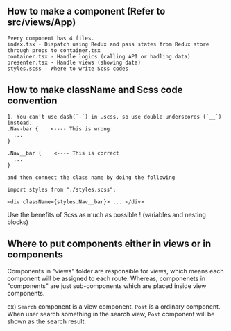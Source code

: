 ## How to make a component (Refer to src/views/App)
```
Every component has 4 files. 
index.tsx - Dispatch using Redux and pass states from Redux store through props to container.tsx
container.tsx - Handle logics (calling API or hadling data)
presenter.tsx - Handle views (showing data)
styles.scss - Where to write Scss codes
```

## How to make className and Scss code convention
```
1. You can't use dash(`-`) in .scss, so use double underscores (`__`) instead.
.Nav-bar {    <---- This is wrong
  ...       
}

.Nav__bar {    <---- This is correct
  ...       
}

and then connect the class name by doing the following

import styles from "./styles.scss";

<div className={styles.Nav__bar}> ... </div>
```
Use the benefits of Scss as much as possible ! (variables and nesting blocks)

## Where to put components either in views or in components
Components in "views" folder are responsible for views, which means each component will be assigned to each route. Whereas, componenets in "components" are just sub-components which are placed inside view components.

ex) `Search` component is a view component. `Post` is a ordinary component. When user search something in the search view, `Post` component will be shown as the search result.
